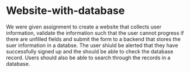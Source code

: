 # Website-with-database
We were given assignment to create a website that collects user information, validate the information such that the user cannot progress if there are unfilled fields and submit the form to a backend that stores the suer information in a databse.
The user shiuld be alerted that they have successfully signed up and the should be able to check the database record.
Users should also be able to search through the records in a database.
